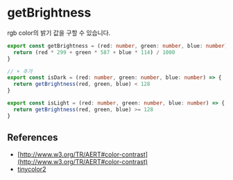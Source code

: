 # getBrightness

rgb color의 밝기 값을 구할 수 있습니다.

```typescript title="services/utils/index.ts"
export const getBrightness = (red: number, green: number, blue: number) => {
  return (red * 299 + green * 587 + blue * 114) / 1000
}

// + 추가
export const isDark = (red: number, green: number, blue: number) => {
  return getBrightness(red, green, blue) < 128
}

export const isLight = (red: number, green: number, blue: number) => {
  return getBrightness(red, green, blue) >= 128
}
```

## References

- [http://www.w3.org/TR/AERT#color-contrast](http://www.w3.org/TR/AERT#color-contrast)
- [tinycolor2](https://www.npmjs.com/package/tinycolor2)
